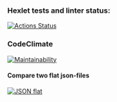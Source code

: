 ### Hexlet tests and linter status:
[![Actions Status](https://github.com/alinali87/python-project-lvl2/workflows/hexlet-check/badge.svg)](https://github.com/alinali87/python-project-lvl2/actions)

### CodeClimate
[![Maintainability](https://api.codeclimate.com/v1/badges/51616ef7738b070158ad/maintainability)](https://codeclimate.com/github/alinali87/python-project-lvl2/maintainability)

#### Compare two flat json-files
[![JSON flat](https://asciinema.org/a/nixVrR78lEYLD2QXKqx1gHnje.svg)](https://asciinema.org/a/nixVrR78lEYLD2QXKqx1gHnje)